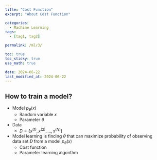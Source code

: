 ```yaml
---
title: "Cost Function"
excerpt: "About Cost Function"

categories:
  - Machine Learning
tags:
  - [tag1, tag2]

permalink: /ml/3/

toc: true
toc_sticky: true
use_math: true

date: 2024-06-22
last_modified_at: 2024-06-22
---
```


## How to train a model?
- Model $p_\theta(x)$
  - Random variable $x$
  - Parameter $\theta$
- Data
  - $D = \{x^{(1)}, x^{(2)}, ..., x^{(N)}\}$
- Model learning is finding $\theta$ that can maximize probability of observing data set $D$ from a model $p_\theta(x)$
  - Cost function
  - Parameter learning algorithm